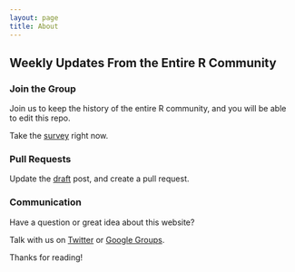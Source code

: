 ```yaml
---
layout: page
title: About
---
```


## Weekly Updates From the Entire R Community

### Join the Group

Join us to keep the history of the entire R community, and you will be able to edit this repo. 

Take the [survey](https://docs.google.com/forms/d/1WdCjXvWJ1tDSlZNJAroGWCWcqqDjRMAF2VNnZCfn14g/viewform) right now.

### Pull Requests

Update the [draft](https://github.com/rweekly/rweekly.org/blob/gh-pages/README.md) post, and create a pull request.

### Communication

Have a question or great idea about this website? 

Talk with us on [Twitter](https://twitter.com/rweekly_org) or [Google Groups](https://groups.google.com/forum/#!forum/rweekly).

Thanks for reading!
